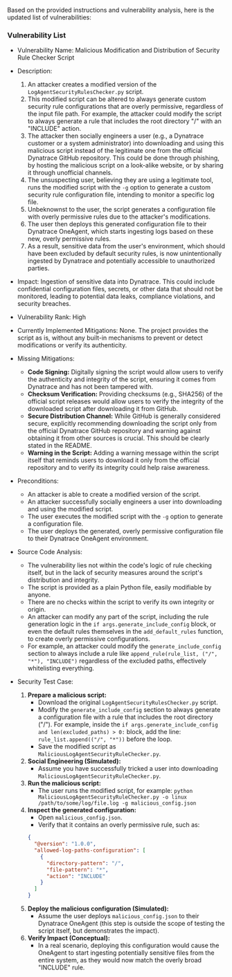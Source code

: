 Based on the provided instructions and vulnerability analysis, here is the updated list of vulnerabilities:

### Vulnerability List

* Vulnerability Name: Malicious Modification and Distribution of Security Rule Checker Script
* Description:
    1. An attacker creates a modified version of the `LogAgentSecurityRulesChecker.py` script.
    2. This modified script can be altered to always generate custom security rule configurations that are overly permissive, regardless of the input file path. For example, the attacker could modify the script to always generate a rule that includes the root directory "/" with an "INCLUDE" action.
    3. The attacker then socially engineers a user (e.g., a Dynatrace customer or a system administrator) into downloading and using this malicious script instead of the legitimate one from the official Dynatrace GitHub repository. This could be done through phishing, by hosting the malicious script on a look-alike website, or by sharing it through unofficial channels.
    4. The unsuspecting user, believing they are using a legitimate tool, runs the modified script with the `-g` option to generate a custom security rule configuration file, intending to monitor a specific log file.
    5. Unbeknownst to the user, the script generates a configuration file with overly permissive rules due to the attacker's modifications.
    6. The user then deploys this generated configuration file to their Dynatrace OneAgent, which starts ingesting logs based on these new, overly permissive rules.
    7. As a result, sensitive data from the user's environment, which should have been excluded by default security rules, is now unintentionally ingested by Dynatrace and potentially accessible to unauthorized parties.
* Impact: Ingestion of sensitive data into Dynatrace. This could include confidential configuration files, secrets, or other data that should not be monitored, leading to potential data leaks, compliance violations, and security breaches.
* Vulnerability Rank: High
* Currently Implemented Mitigations: None. The project provides the script as is, without any built-in mechanisms to prevent or detect modifications or verify its authenticity.
* Missing Mitigations:
    * **Code Signing:** Digitally signing the script would allow users to verify the authenticity and integrity of the script, ensuring it comes from Dynatrace and has not been tampered with.
    * **Checksum Verification:** Providing checksums (e.g., SHA256) of the official script releases would allow users to verify the integrity of the downloaded script after downloading it from GitHub.
    * **Secure Distribution Channel:** While GitHub is generally considered secure, explicitly recommending downloading the script only from the official Dynatrace GitHub repository and warning against obtaining it from other sources is crucial. This should be clearly stated in the README.
    * **Warning in the Script:** Adding a warning message within the script itself that reminds users to download it only from the official repository and to verify its integrity could help raise awareness.
* Preconditions:
    * An attacker is able to create a modified version of the script.
    * An attacker successfully socially engineers a user into downloading and using the modified script.
    * The user executes the modified script with the `-g` option to generate a configuration file.
    * The user deploys the generated, overly permissive configuration file to their Dynatrace OneAgent environment.
* Source Code Analysis:
    * The vulnerability lies not within the code's logic of rule checking itself, but in the lack of security measures around the script's distribution and integrity.
    * The script is provided as a plain Python file, easily modifiable by anyone.
    * There are no checks within the script to verify its own integrity or origin.
    * An attacker can modify any part of the script, including the rule generation logic in the `if args.generate_include_config` block, or even the default rules themselves in the `add_default_rules` function, to create overly permissive configurations.
    * For example, an attacker could modify the `generate_include_config` section to always include a rule like `append_rule(rule_list, ("/", "*"), "INCLUDE")` regardless of the excluded paths, effectively whitelisting everything.

* Security Test Case:
    1. **Prepare a malicious script:**
        * Download the original `LogAgentSecurityRulesChecker.py` script.
        * Modify the `generate_include_config` section to always generate a configuration file with a rule that includes the root directory ("/"). For example, inside the `if args.generate_include_config and len(excluded_paths) > 0:` block, add the line:  `rule_list.append(("/", "*"))` before the loop.
        * Save the modified script as `MaliciousLogAgentSecurityRuleChecker.py`.
    2. **Social Engineering (Simulated):**
        * Assume you have successfully tricked a user into downloading `MaliciousLogAgentSecurityRuleChecker.py`.
    3. **Run the malicious script:**
        * The user runs the modified script, for example: `python MaliciousLogAgentSecurityRuleChecker.py -o linux /path/to/some/log/file.log -g malicious_config.json`
    4. **Inspect the generated configuration:**
        * Open `malicious_config.json`.
        * Verify that it contains an overly permissive rule, such as:
        ```json
        {
          "@version": "1.0.0",
          "allowed-log-paths-configuration": [
            {
              "directory-pattern": "/",
              "file-pattern": "*",
              "action": "INCLUDE"
            }
          ]
        }
        ```
    5. **Deploy the malicious configuration (Simulated):**
        * Assume the user deploys `malicious_config.json` to their Dynatrace OneAgent (this step is outside the scope of testing the script itself, but demonstrates the impact).
    6. **Verify Impact (Conceptual):**
        * In a real scenario, deploying this configuration would cause the OneAgent to start ingesting potentially sensitive files from the entire system, as they would now match the overly broad "INCLUDE" rule.